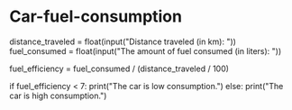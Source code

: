 # Car-fuel-consumption
distance_traveled = float(input("Distance traveled (in km): "))
fuel_consumed = float(input("The amount of fuel consumed (in liters): "))

fuel_efficiency = fuel_consumed / (distance_traveled / 100)

if fuel_efficiency < 7:
    print("The car is low consumption.")
else:
    print("The car is high consumption.")
